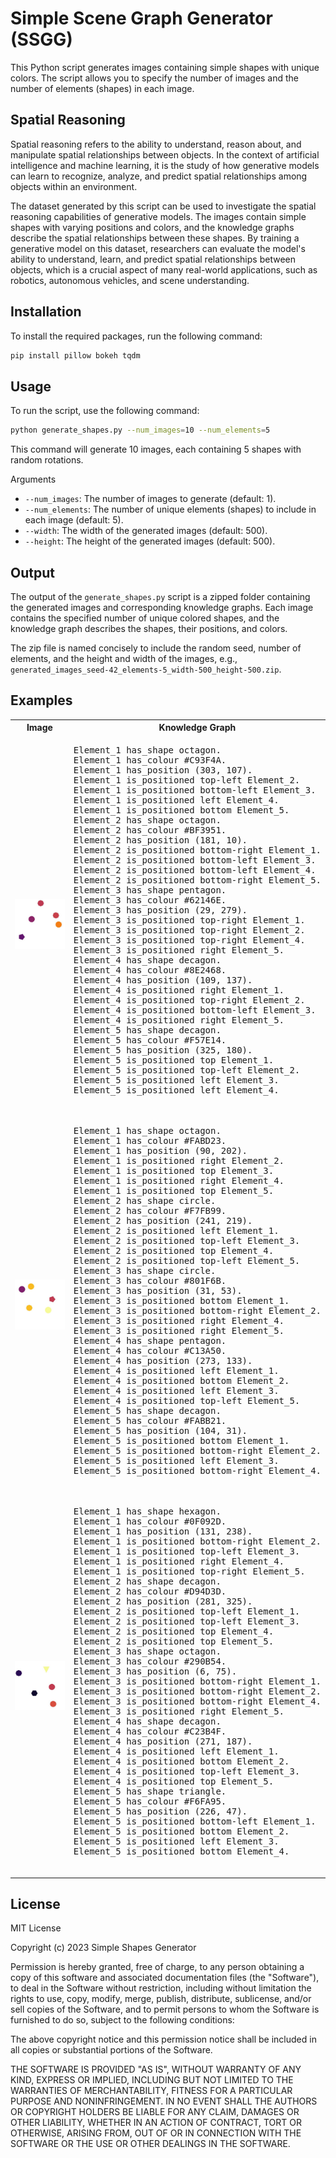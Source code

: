 # Simple Scene Graph Generator (SSGG)

This Python script generates images containing simple shapes with unique colors. The script allows you to specify the number of images and the number of elements (shapes) in each image.

## Spatial Reasoning

Spatial reasoning refers to the ability to understand, reason about, and manipulate spatial relationships between objects. In the context of artificial intelligence and machine learning, it is the study of how generative models can learn to recognize, analyze, and predict spatial relationships among objects within an environment.

The dataset generated by this script can be used to investigate the spatial reasoning capabilities of generative models. The images contain simple shapes with varying positions and colors, and the knowledge graphs describe the spatial relationships between these shapes. By training a generative model on this dataset, researchers can evaluate the model's ability to understand, learn, and predict spatial relationships between objects, which is a crucial aspect of many real-world applications, such as robotics, autonomous vehicles, and scene understanding.


## Installation

To install the required packages, run the following command:

```bash
pip install pillow bokeh tqdm
```

## Usage

To run the script, use the following command:

```bash
python generate_shapes.py --num_images=10 --num_elements=5
```
This command will generate 10 images, each containing 5 shapes with random rotations.

Arguments
* `--num_images`: The number of images to generate (default: 1).
* `--num_elements`: The number of unique elements (shapes) to include in each image (default: 5).
* `--width`: The width of the generated images (default: 500).
* `--height`: The height of the generated images (default: 500).

## Output

The output of the `generate_shapes.py` script is a zipped folder containing the generated images and corresponding knowledge graphs. Each image contains the specified number of unique colored shapes, and the knowledge graph describes the shapes, their positions, and colors.

The zip file is named concisely to include the random seed, number of elements, and the height and width of the images, e.g., `generated_images_seed-42_elements-5_width-500_height-500.zip`.

## Examples

<table>
  <tr>
    <th>Image</th>
    <th>Knowledge Graph</th>
  </tr>
  <tr>
    <td><img src="examples/image_1.jpg" alt="Example Image 1"></td>
    <td><pre>
Element_1 has_shape octagon.
Element_1 has_colour #C93F4A.
Element_1 has_position (303, 107).
Element_1 is_positioned top-left Element_2.
Element_1 is_positioned bottom-left Element_3.
Element_1 is_positioned left Element_4.
Element_1 is_positioned bottom Element_5.
Element_2 has_shape octagon.
Element_2 has_colour #BF3951.
Element_2 has_position (181, 10).
Element_2 is_positioned bottom-right Element_1.
Element_2 is_positioned bottom-left Element_3.
Element_2 is_positioned bottom-left Element_4.
Element_2 is_positioned bottom-right Element_5.
Element_3 has_shape pentagon.
Element_3 has_colour #62146E.
Element_3 has_position (29, 279).
Element_3 is_positioned top-right Element_1.
Element_3 is_positioned top-right Element_2.
Element_3 is_positioned top-right Element_4.
Element_3 is_positioned right Element_5.
Element_4 has_shape decagon.
Element_4 has_colour #8E2468.
Element_4 has_position (109, 137).
Element_4 is_positioned right Element_1.
Element_4 is_positioned top-right Element_2.
Element_4 is_positioned bottom-left Element_3.
Element_4 is_positioned right Element_5.
Element_5 has_shape decagon.
Element_5 has_colour #F57E14.
Element_5 has_position (325, 180).
Element_5 is_positioned top Element_1.
Element_5 is_positioned top-left Element_2.
Element_5 is_positioned left Element_3.
Element_5 is_positioned left Element_4.
    </pre></td>
  </tr>
  <tr>
    <td><img src="examples/image_2.jpg" alt="Example Image 2"></td>
    <td><pre>
Element_1 has_shape octagon.
Element_1 has_colour #FABD23.
Element_1 has_position (90, 202).
Element_1 is_positioned right Element_2.
Element_1 is_positioned top Element_3.
Element_1 is_positioned right Element_4.
Element_1 is_positioned top Element_5.
Element_2 has_shape circle.
Element_2 has_colour #F7FB99.
Element_2 has_position (241, 219).
Element_2 is_positioned left Element_1.
Element_2 is_positioned top-left Element_3.
Element_2 is_positioned top Element_4.
Element_2 is_positioned top-left Element_5.
Element_3 has_shape circle.
Element_3 has_colour #801F6B.
Element_3 has_position (31, 53).
Element_3 is_positioned bottom Element_1.
Element_3 is_positioned bottom-right Element_2.
Element_3 is_positioned right Element_4.
Element_3 is_positioned right Element_5.
Element_4 has_shape pentagon.
Element_4 has_colour #C13A50.
Element_4 has_position (273, 133).
Element_4 is_positioned left Element_1.
Element_4 is_positioned bottom Element_2.
Element_4 is_positioned left Element_3.
Element_4 is_positioned top-left Element_5.
Element_5 has_shape decagon.
Element_5 has_colour #FABB21.
Element_5 has_position (104, 31).
Element_5 is_positioned bottom Element_1.
Element_5 is_positioned bottom-right Element_2.
Element_5 is_positioned left Element_3.
Element_5 is_positioned bottom-right Element_4.
    </pre></td>
  </tr>
  <tr>
    <td><img src="examples/image_3.jpg" alt="Example Image 3"></td>
    <td><pre>
Element_1 has_shape hexagon.
Element_1 has_colour #0F092D.
Element_1 has_position (131, 238).
Element_1 is_positioned bottom-right Element_2.
Element_1 is_positioned top-left Element_3.
Element_1 is_positioned right Element_4.
Element_1 is_positioned top-right Element_5.
Element_2 has_shape decagon.
Element_2 has_colour #D94D3D.
Element_2 has_position (281, 325).
Element_2 is_positioned top-left Element_1.
Element_2 is_positioned top-left Element_3.
Element_2 is_positioned top Element_4.
Element_2 is_positioned top Element_5.
Element_3 has_shape octagon.
Element_3 has_colour #290B54.
Element_3 has_position (6, 75).
Element_3 is_positioned bottom-right Element_1.
Element_3 is_positioned bottom-right Element_2.
Element_3 is_positioned bottom-right Element_4.
Element_3 is_positioned right Element_5.
Element_4 has_shape decagon.
Element_4 has_colour #C23B4F.
Element_4 has_position (271, 187).
Element_4 is_positioned left Element_1.
Element_4 is_positioned bottom Element_2.
Element_4 is_positioned top-left Element_3.
Element_4 is_positioned top Element_5.
Element_5 has_shape triangle.
Element_5 has_colour #F6FA95.
Element_5 has_position (226, 47).
Element_5 is_positioned bottom-left Element_1.
Element_5 is_positioned bottom Element_2.
Element_5 is_positioned left Element_3.
Element_5 is_positioned bottom Element_4.
    </pre></td>
  </tr>
</table>


## License
MIT License

Copyright (c) 2023 Simple Shapes Generator

Permission is hereby granted, free of charge, to any person obtaining a copy
of this software and associated documentation files (the "Software"), to deal
in the Software without restriction, including without limitation the rights
to use, copy, modify, merge, publish, distribute, sublicense, and/or sell
copies of the Software, and to permit persons to whom the Software is
furnished to do so, subject to the following conditions:

The above copyright notice and this permission notice shall be included in all
copies or substantial portions of the Software.

THE SOFTWARE IS PROVIDED "AS IS", WITHOUT WARRANTY OF ANY KIND, EXPRESS OR
IMPLIED, INCLUDING BUT NOT LIMITED TO THE WARRANTIES OF MERCHANTABILITY,
FITNESS FOR A PARTICULAR PURPOSE AND NONINFRINGEMENT. IN NO EVENT SHALL THE
AUTHORS OR COPYRIGHT HOLDERS BE LIABLE FOR ANY CLAIM, DAMAGES OR OTHER
LIABILITY, WHETHER IN AN ACTION OF CONTRACT, TORT OR OTHERWISE, ARISING FROM,
OUT OF OR IN CONNECTION WITH THE SOFTWARE OR THE USE OR OTHER DEALINGS IN THE
SOFTWARE.
